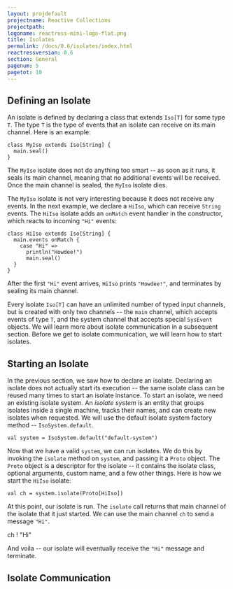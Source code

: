 ```yaml
---
layout: projdefault
projectname: Reactive Collections
projectpath: 
logoname: reactress-mini-logo-flat.png
title: Isolates
permalink: /docs/0.6/isolates/index.html
reactressversion: 0.6
section: General
pagenum: 5
pagetot: 10
---
```




## Defining an Isolate

An isolate is defined by declaring a class that extends `Iso[T]` for some type `T`.
The type `T` is the type of events that an isolate can receive on its main
channel.
Here is an example:

    class MyIso extends Iso[String] {
      main.seal()
    }

The `MyIso` isolate does not do anything too smart -- as soon as it runs,
it seals its main channel, meaning that no additional events will be received.
Once the main channel is sealed, the `MyIso` isolate dies.

The `MyIso` isolate is not very interesting because it does not receive any events.
In the next example, we declare a `HiIso`, which can receive `String` events.
The `HiIso` isolate adds an `onMatch` event handler in the constructor,
which reacts to incoming `"Hi"` events:

    class HiIso extends Iso[String] {
      main.events onMatch {
        case "Hi" =>
          println("Howdee!")
          main.seal()
      }
    }

After the first `"Hi"` event arrives, `HiIso` prints `"Howdee!"`,
and terminates by sealing its main channel.

Every isolate `Iso[T]` can have an unlimited number of typed input channels,
but is created with only two channels -- the `main` channel,
which accepts events of type `T`,
and the system channel that accepts special `SysEvent` objects.
We will learn more about isolate communication in a subsequent section.
Before we get to isolate communication, we will learn how to start isolates.


## Starting an Isolate

In the previous section, we saw how to declare an isolate.
Declaring an isolate does not actually start its execution --
the same isolate class can be reused many times to start an isolate instance.
To start an isolate, we need an existing isolate system.
An *isolate system* is an entity that groups isolates inside a single machine,
tracks their names, and can create new isolates when requested.
We will use the default isolate system factory method -- `IsoSystem.default`.

    val system = IsoSystem.default("default-system")

Now that we have a valid `system`, we can run isolates.
We do this by invoking the `isolate` method on `system`,
and passing it a `Proto` object.
The `Proto` object is a descriptor for the isolate --
it contains the isolate class, optional arguments,
custom name, and a few other things.
Here is how we start the `HiIso` isolate:

    val ch = system.isolate(Proto[HiIso])

At this point, our isolate is run.
The `isolate` call returns that main channel of the isolate that it just started.
We can use the main channel `ch` to send a message `"Hi"`.

   ch ! "Hi"

And voila -- our isolate will eventually receive the `"Hi"` message and terminate.


## Isolate Communication


